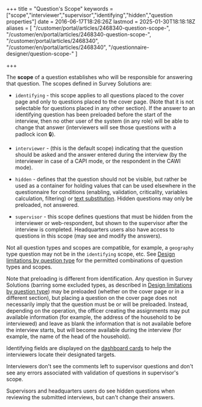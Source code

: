 ﻿+++
title = "Question's Scope"
keywords = ["scope","interviewer","supervisor","identifying","hidden","question properties"]
date = 2016-06-17T18:26:26Z
lastmod = 2025-01-30T18:18:18Z
aliases = [
  "/customer/portal/articles/2468340-question-scope-",
  "/customer/en/portal/articles/2468340-question-scope-",
  "/customer/portal/articles/2468340",
  "/customer/en/portal/articles/2468340",
  "/questionnaire-designer/question-scope-"
]

+++


The **scope** of a question establishes who will be responsible for answering
that question. The scopes defined in Survey Solutions are:

  - `identifying` - this scope applies to all questions placed to the cover
  page and only to questions placed to the cover page. (Note that it is not
  selectable for questions placed in any other section). If the answer to
  an identifying question has been preloaded before the start of the interview,
  then no other user of the system (in any role) will be able to change that
  answer (interviewers will see those questions with a padlock icon 🔒).

  - `interviewer` - (this is the default scope) indicating that the question
  should be asked and the answer entered during the interview (by the
  interviewer in case of a CAPI mode, or the respondent in the CAWI mode).

  - `hidden` - defines that the question should not be visible, but rather be
  used as a container for holding values that can be used elsewhere in the
  questionnaire for conditions (enabling, validation, criticality, variables
  calculation, filtering) or [text substitution](/questionnaire-designer/techniques/text-substitution/).
  Hidden questions may only be preloaded, not answered.

  - `supervisor` - this scope defines questions that must be hidden from the
  interviewer or web-respondent, but shown to the supervisor after the interview
  is completed. Headquarters users also have access to questions in this scope
  (may see and modify the answers).

Not all question types and scopes are compatible, for example, a `geography`
type question may not be in the `identifying` scope, etc. See
[Design limitations by question type](questionnaire-designer/limits/design-limitations-by-question-type/)
for the permitted combinations of question types and scopes.

Note that preloading is different from identification. Any question in Survey
Solutions (barring some excluded types, as described in
[Design limitations by question type](questionnaire-designer/limits/design-limitations-by-question-type/))
may be preloaded (whether on the cover page or in a different section), but
placing a question on the cover page does not necessarily imply that the
question must be or will be preloaded. Instead, depending on the operation, the
officer creating the assignments may put available information (for example,
the address of the household to be interviewed) and leave as blank the
information that is not available before the interview starts, but will become
available during the interview (for example, the name of the head of the
household).

Identifying fields are displayed on the
[dashboard cards](https://docs.mysurvey.solutions/interviewer/app/dashboard-card/)
to help the interviewers locate their designated targets.

Interviewers don't see the comments left to supervisor questions and don't see
any errors associated with validation of questions in supervisor's scope.

Supervisors and headquarters users do see hidden questions when reviewing the
submitted interviews, but can't change their answers.
